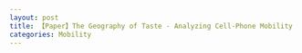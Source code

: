 ```yaml
---
layout: post
title: 【Paper】The Geography of Taste - Analyzing Cell-Phone Mobility and Social Events
categories: Mobility
---
```


